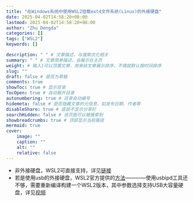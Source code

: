 ```yaml
---
title: "在Windows系统中使用WSL2挂载ext4文件系统(Linux)的外接硬盘"
date: 2025-04-02T14:58:20+08:00
lastmod: 2025-04-02T14:58:20+08:00
author: "Zhu Dengda"
categories: []
tags: ["WSL2"]
keywords: []

description: " " # 文章描述，与搜索优化相关
summary: " " # 文章简单描述，会展示在主页
weight: # 输入1可以顶置文章，用来给文章展示排序，不填就默认按时间排序
slug: ""
draft: false # 是否为草稿
comments: true
showToc: true # 显示目录
TocOpen: true # 自动展开目录
autonumbering: true # 目录自动编号
hidemeta: false # 是否隐藏文章的元信息，如发布日期、作者等
disableShare: true # 底部不显示分享栏
searchHidden: false # 该页面可以被搜索到
showbreadcrumbs: true # 顶部显示当前路径
mermaid: true
cover:
    image: ""
    caption: ""
    alt: ""
    relative: false
---
```




+ 非外接硬盘，WSL2可直接支持，详见[链接](https://learn.microsoft.com/en-us/windows/wsl/wsl2-mount-disk)  
+ 若是使用usb的外接硬盘，WSL2官方提供的[方法](https://learn.microsoft.com/en-us/windows/wsl/connect-usb)————使用usbipd工具还不够，需要重新编译构建一个WSL2版本，其中参数选择支持USB大容量硬盘，详见[视频](https://www.youtube.com/watch?v=iyBfQXmyH4o)